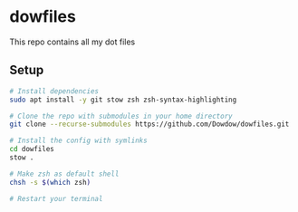 # dowfiles

This repo contains all my dot files

## Setup

```bash
# Install dependencies
sudo apt install -y git stow zsh zsh-syntax-highlighting

# Clone the repo with submodules in your home directory
git clone --recurse-submodules https://github.com/Dowdow/dowfiles.git

# Install the config with symlinks
cd dowfiles
stow .

# Make zsh as default shell
chsh -s $(which zsh)

# Restart your terminal
```